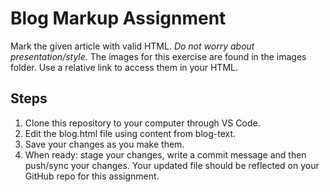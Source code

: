 # Blog Markup Assignment
Mark the given article with valid HTML. *Do not worry about presentation/style.*
The images for this exercise are found in the images folder. Use a relative link to access them in your HTML.

## Steps
1. Clone this repository to your computer through VS Code.
2. Edit the blog.html file using content from blog-text. 
3. Save your changes as you make them.
4. When ready: stage your changes, write a commit message and then push/sync your changes. Your updated file should be reflected on your GitHub repo for this assignment. 
